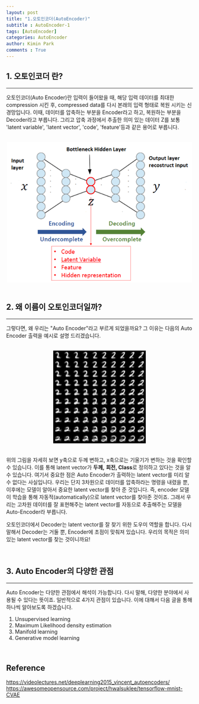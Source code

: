 ```yaml
---
layout: post
title: "1.오토인코더(AutoEncoder)"
subtitle : AutoEncoder-1
tags: [AutoEncoder]
categories: AutoEncoder
author: Kimin Park
comments : True
---
```


## 1. 오토인코더 란?

---

오토인코더(Auto Encoder)란 입력이 들어왔을 때, 해당 입력 데이터를 최대한 compression 시킨 후, compressed data를 다시 본래의 입력 형태로 복원 시키는 신경망입니다. 이때, 데이터를 압축하는 부분을 Encoder라고 하고, 복원하는 부분을 Decoder라고 부릅니다. 그리고 압축 과정에서 추출한 의미 있는 데이터 Z를 보통 'latent variable', 'latent vector', 'code', 'feature'등과 같은 용어로 부릅니다. 

<br>

<center><img src="/assets/img/2021-09-11/AutoEncoder-1/Untitled.png" width='500'></center>

<br>

## 2. 왜 이름이 오토인코더일까?

---

그렇다면, 왜 우리는 "Auto Encoder"라고 부르게 되었을까요? 그 이유는 다음의 Auto Encoder 출력을 예시로 설명 드리겠습니다. 

<br>

<center><img src="/assets/img/2021-09-11/AutoEncoder-1/Untitled%201.png" width='250'></center>

<br>

위의 그림을 자세히 보면 y축으로 두께 변하고, x축으로는 기울기가 변하는 것을 확인할 수 있습니다. 이를 통해 latent vector가 **두께,** **회전, Class**로 정의하고 있다는 것을 알 수 있습니다.  여기서 중요한 점은 Auto Encoder가 출력하는 latent vector를 미리 알 수 없다는 사실입니다. 우리는 단지 3차원으로 데이터를 압축하라는 명령을 내렸을 뿐, 이후에는 모델이 알아서 중요한 latent vector를 찾아 준 것입니다. 즉,  encoder 모델이 학습을 통해 자동적(automatically)으로 latent vector를 찾아준 것이죠. 그래서 우리는 고차원 데이터를 잘 표현해주는 latent vector를 자동으로 추출해주는 모델을 Auto-Encoder라 부릅니다.

오토인코더에서 Decoder는 latent vector를 잘 찾기 위한 도우미 역할을 합니다. 다시 말해서 Decoder는 거둘 뿐, Encoder에 초점이 맞춰져 있습니다. 우리의 목적은 의미 있는 latent vector를 찾는 것이니까요!

<br>

## 3. Auto Encoder의 다양한 관점

---

Auto Encoder는 다양한 관점에서 해석이 가능합니다. 다시 말해, 다양한 분야에서 사용될 수 있다는 뜻이죠. 일반적으로 4가지 관점이 있습니다. 이에 대해서 다음 글을 통해 하나씩 알아보도록 하겠습니다.

1. Unsupervised learning
2. Maximum Likelihood density estimation
3. Manifold learning
4. Generative model learning

<br>

## Reference

https://videolectures.net/deeplearning2015_vincent_autoencoders/
https://awesomeopensource.com/project/hwalsuklee/tensorflow-mnist-CVAE